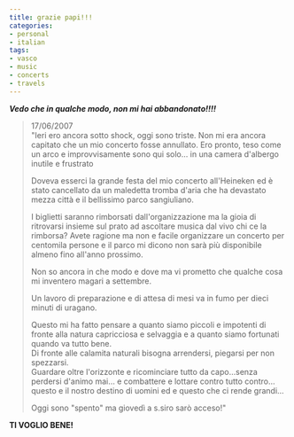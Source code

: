 ```yaml
---
title: grazie papi!!!
categories:
- personal
- italian
tags:
- vasco
- music
- concerts
- travels
---
```

_**Vedo che in qualche modo, non mi hai abbandonato!!!!**_


> 17/06/2007  
"Ieri ero ancora sotto shock, oggi sono triste. Non mi era ancora capitato che
un mio concerto fosse annullato. Ero pronto, teso come un arco e
improvvisamente sono qui solo… in una camera d'albergo inutile e frustrato
>
> Doveva esserci la grande festa del mio concerto all'Heineken ed è stato
cancellato da un maledetta tromba d'aria che ha devastato mezza città e il
bellissimo parco sangiuliano.
>
> I biglietti saranno rimborsati dall'organizzazione ma la gioia di ritrovarsi
insieme sul prato ad ascoltare musica dal vivo chi ce la rimborsa? Avete
ragione ma non e facile organizzare un concerto per centomila persone e il
parco mi dicono non sarà più disponibile almeno fino all'anno prossimo.
>
> Non so ancora in che modo e dove ma vi prometto che qualche cosa  
mi inventero magari a settembre.
>
> Un lavoro di preparazione e di attesa di mesi va in fumo per dieci minuti di
uragano.
>
> Questo mi ha fatto pensare a quanto siamo piccoli e impotenti di fronte alla
natura capricciosa e selvaggia e a quanto siamo fortunati quando va tutto
bene.  
Di fronte alle calamita naturali bisogna arrendersi, piegarsi per non
spezzarsi.  
Guardare oltre l'orizzonte e ricominciare tutto da capo…senza perdersi d'animo
mai… e combattere e lottare contro tutto contro… questo e il nostro destino di
uomini ed e questo che ci rende grandi…
>
> Oggi sono "spento" ma giovedì a s.siro sarò acceso!"

  
**TI VOGLIO BENE!**

